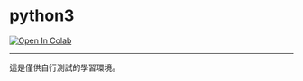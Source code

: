 # python3
<a href="https://colab.research.google.com/github/googlecolab/colabtools/blob/master/notebooks/colab-github-demo.ipynb">
  <img src="https://colab.research.google.com/assets/colab-badge.svg" alt="Open In Colab"/>
</a>

---

這是僅供自行測試的學習環境。
